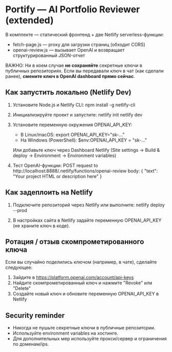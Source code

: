 Portify — AI Portfolio Reviewer (extended)
=============================================

В комплекте — статический фронтенд + две Netlify serverless-функции:
- fetch-page.js — proxy для загрузки страниц (обходит CORS)
- openai-review.js — вызывает OpenAI и возвращает структурированный JSON-отчет

ВАЖНО: Ни в коем случае **не сохраняйте** секретные ключи в публичных репозиториях.
Если вы передавали ключ в чат (как сделали ранее), **смените ключ в OpenAI dashboard прямо сейчас**.

Как запустить локально (Netlify Dev)
------------------------------------
1. Установите Node.js и Netlify CLI:
   npm install -g netlify-cli

2. Инициализируйте проект и запустите:
   netlify init
   netlify dev

3. Установите переменную окружения OPENAI_API_KEY:
   - В Linux/macOS:
       export OPENAI_API_KEY="sk-..."
   - На Windows (PowerShell):
       $env:OPENAI_API_KEY = "sk-..."

   Или добавьте ключ через Dashboard Netlify (Site settings -> Build & deploy -> Environment -> Environment variables)

4. Тест OpenAI-функции:
   POST request to http://localhost:8888/.netlify/functions/openai-review
   body: { "text": "Your project HTML or description here" }

Как задеплоить на Netlify
-------------------------
1. Подключите репозиторий через Netlify или выполните:
   netlify deploy --prod

2. В настройках сайта в Netlify задайте переменную OPENAI_API_KEY (не храните ключ в коде).

Ротация / отзыв скомпрометированного ключа
-----------------------------------------
Если вы случайно поделились ключом (например, в чате), сделайте следующее:
1. Зайдите в https://platform.openai.com/account/api-keys
2. Найдите скомпрометированный ключ и нажмите "Revoke" или "Delete"
3. Создайте новый ключ и обновите переменную OPENAI_API_KEY в Netlify

Security reminder
-----------------
- Никогда не пушьте секретные ключи в публичные репозитории.
- Используйте environment variables на хостинге.
- Для дополнительных мер используйте прокси/сервер и ограничения по доменам/ips.
